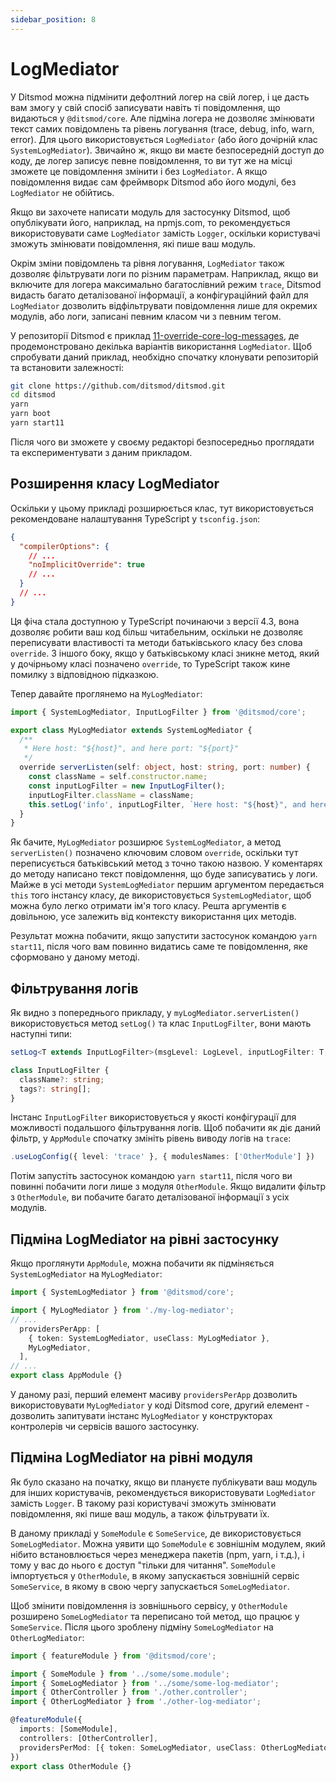 ```yaml
---
sidebar_position: 8
---
```


# LogMediator

У Ditsmod можна підмінити дефолтний логер на свій логер, і це дасть вам змогу у свій спосіб записувати навіть ті повідомлення, що видаються у `@ditsmod/core`. Але підміна логера не дозволяє змінювати текст самих повідомлень та рівень логування (trace, debug, info, warn, error). Для цього використовується `LogMediator` (або його дочірній клас `SystemLogMediator`). Звичайно ж, якщо ви маєте безпосередній доступ до коду, де логер записує певне повідомлення, то ви тут же на місці зможете це повідомлення змінити і без `LogMediator`. А якщо повідомлення видає сам фреймворк Ditsmod або його модулі, без `LogMediator` не обійтись.

Якщо ви захочете написати модуль для застосунку Ditsmod, щоб опублікувати його, наприклад, на npmjs.com, то рекомендується використовувати саме `LogMediator` замість `Logger`, оскільки користувачі зможуть змінювати повідомлення, які пише ваш модуль.

Окрім зміни повідомлень та рівня логування, `LogMediator` також дозволяє фільтрувати логи по різним параметрам. Наприклад, якщо ви включите для логера максимально багатослівний режим `trace`, Ditsmod видасть багато деталізованої інформації, а конфігураційний файл для `LogMediator` дозволить відфільтрувати повідомлення лише для окремих модулів, або логи, записані певним класом чи з певним тегом.

У репозиторії Ditsmod є приклад [11-override-core-log-messages][1], де продемонстровано декілька варіантів використання `LogMediator`. Щоб спробувати даний приклад, необхідно спочатку клонувати репозиторій та встановити залежності:

```bash
git clone https://github.com/ditsmod/ditsmod.git
cd ditsmod
yarn
yarn boot
yarn start11
```

Після чого ви зможете у своєму редакторі безпосередньо проглядати та експериментувати з даним прикладом.

## Розширення класу LogMediator

Оскільки у цьому прикладі розширюється клас, тут використовується рекомендоване налаштування TypeScript у `tsconfig.json`:

```json
{
  "compilerOptions": {
    // ...
    "noImplicitOverride": true
    // ...
  }
  // ...
}
```

Ця фіча стала доступною у TypeScript починаючи з версії 4.3, вона дозволяє робити ваш код більш читабельним, оскільки не дозволяє переписувати властивості та методи батьківського класу без слова `override`. З іншого боку, якщо у батьківському класі зникне метод, який у дочірньому класі позначено `override`, то TypeScript також кине помилку з відповідною підказкою.

Тепер давайте проглянемо на `MyLogMediator`:

```ts
import { SystemLogMediator, InputLogFilter } from '@ditsmod/core';

export class MyLogMediator extends SystemLogMediator {
  /**
   * Here host: "${host}", and here port: "${port}"
   */
  override serverListen(self: object, host: string, port: number) {
    const className = self.constructor.name;
    const inputLogFilter = new InputLogFilter();
    inputLogFilter.className = className;
    this.setLog('info', inputLogFilter, `Here host: "${host}", and here port: "${port}"`);
  }
}
```

Як бачите, `MyLogMediator` розширює `SystemLogMediator`, а метод `serverListen()` позначено ключовим словом `override`, оскільки тут переписується батьківський метод з точно такою назвою. У коментарях до методу написано текст повідомлення, що буде записуватись у логи. Майже в усі методи `SystemLogMediator` першим аргументом передається `this` того інстансу класу, де використовується `SystemLogMediator`, щоб можна було легко отримати ім'я того класу. Решта аргументів є довільною, усе залежить від контексту використання цих методів.

Результат можна побачити, якщо запустити застосунок командою `yarn start11`, після чого вам повинно видатись саме те повідомлення, яке сформовано у даному методі.

## Фільтрування логів

Як видно з попереднього прикладу, у `myLogMediator.serverListen()` використовується метод `setLog()` та клас `InputLogFilter`, вони мають наступні типи:

```ts
setLog<T extends InputLogFilter>(msgLevel: LogLevel, inputLogFilter: T, msg: any): void;

class InputLogFilter {
  className?: string;
  tags?: string[];
}
```

Інстанс `InputLogFilter` використовується у якості конфігурації для можливості подальшого фільтрування логів. Щоб побачити як діє даний фільтр, у `AppModule` спочатку змініть рівень виводу логів на `trace`:

```ts
.useLogConfig({ level: 'trace' }, { modulesNames: ['OtherModule'] })
```

Потім запустіть застосунок командою `yarn start11`, після чого ви повинні побачити логи лише з модуля `OtherModule`. Якщо видалити фільтр з `OtherModule`, ви побачите багато деталізованої інформації з усіх модулів.

## Підміна LogMediator на рівні застосунку

Якщо проглянути `AppModule`, можна побачити як підміняється `SystemLogMediator` на `MyLogMediator`:

```ts
import { SystemLogMediator } from '@ditsmod/core';

import { MyLogMediator } from './my-log-mediator';
// ...
  providersPerApp: [
    { token: SystemLogMediator, useClass: MyLogMediator },
    MyLogMediator,
  ],
// ...
export class AppModule {}
```

У даному разі, перший елемент масиву `providersPerApp` дозволить використовувати `MyLogMediator` у коді Ditsmod core, другий елемент - дозволить запитувати інстанс `MyLogMediator` у конструкторах контролерів чи сервісів вашого застосунку.

## Підміна LogMediator на рівні модуля

Як було сказано на початку, якщо ви плануєте публікувати ваш модуль для інших користувачів, рекомендується використовувати `LogMediator` замість `Logger`. В такому разі користувачі зможуть змінювати повідомлення, які пише ваш модуль, а також фільтрувати їх.

В даному прикладі у `SomeModule` є `SomeService`, де використовується `SomeLogMediator`. Можна уявити що `SomeModule` є зовнішнім модулем, який нібито встановлюється через менеджера пакетів (npm, yarn, і т.д.), і тому у вас до нього є доступ "тільки для читання". `SomeModule` імпортується у `OtherModule`, в якому запускається зовнішній сервіс `SomeService`, в якому в свою чергу запускається `SomeLogMediator`.

Щоб змінити повідомлення із зовнішнього сервісу, у `OtherModule` розширено `SomeLogMediator` та переписано той метод, що працює у `SomeService`. Після цього зроблену підміну `SomeLogMediator` на `OtherLogMediator`:

```ts
import { featureModule } from '@ditsmod/core';

import { SomeModule } from '../some/some.module';
import { SomeLogMediator } from '../some/some-log-mediator';
import { OtherController } from './other.controller';
import { OtherLogMediator } from './other-log-mediator';

@featureModule({
  imports: [SomeModule],
  controllers: [OtherController],
  providersPerMod: [{ token: SomeLogMediator, useClass: OtherLogMediator }],
})
export class OtherModule {}
```

[1]: https://github.com/ditsmod/ditsmod/tree/main/examples/11-override-core-log-messages
